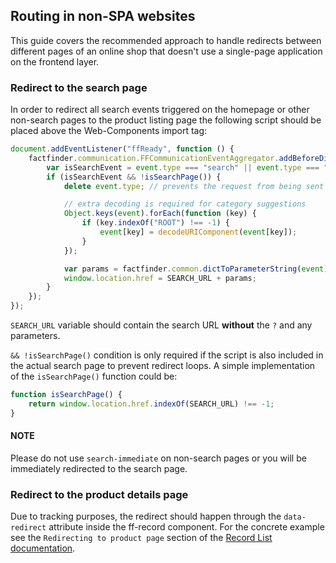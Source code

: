 ## Routing in non-SPA websites

This guide covers the recommended approach to handle redirects between different pages of an online shop that doesn't use a single-page application on the frontend layer.

### Redirect to the search page

In order to redirect all search events triggered on the homepage or other non-search pages to the product listing page the following script should be placed above the Web-Components import tag:
```javascript
document.addEventListener("ffReady", function () {
    factfinder.communication.FFCommunicationEventAggregator.addBeforeDispatchingCallback(function (event) {
        var isSearchEvent = event.type === "search" || event.type === "navigation-search";
        if (isSearchEvent && !isSearchPage()) {
            delete event.type; // prevents the request from being sent before redirecting

            // extra decoding is required for category suggestions 
            Object.keys(event).forEach(function (key) {
                if (key.indexOf("ROOT") !== -1) {
                    event[key] = decodeURIComponent(event[key]);
                }
            });

            var params = factfinder.common.dictToParameterString(event);
            window.location.href = SEARCH_URL + params;
        }
    });
});
```

`SEARCH_URL` variable should contain the search URL __without__ the `?` and any parameters.

`&& !isSearchPage()` condition is only required if the script is also included in the actual search page to prevent redirect loops. A simple implementation of the `isSearchPage()` function could be:
```javascript
function isSearchPage() {
    return window.location.href.indexOf(SEARCH_URL) !== -1;
}
```

#### NOTE

Please do not use `search-immediate` on non-search pages or you will be immediately redirected to the search page.

### Redirect to the product details page

Due to tracking purposes, the redirect should happen through the `data-redirect` attribute inside the ff-record component. For the concrete example see the `Redirecting to product page` section of the [Record List documentation](/api/3.x/ff-record-list).
